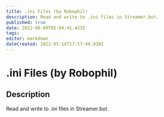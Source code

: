 ```yaml
---
title: .ini Files (by Robophil)
description: Read and write to .ini files in Streamer.bot.
published: true
date: 2022-06-09T05:04:41.423Z
tags: 
editor: markdown
dateCreated: 2022-05-14T17:57:40.938Z
---
```


# .ini Files (by Robophil)
## Description
Read and write to .ini files in Streamer.bot.